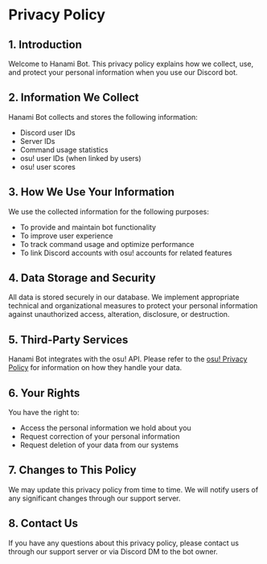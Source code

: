 # Privacy Policy

## 1. Introduction

Welcome to Hanami Bot. This privacy policy explains how we collect, use, and protect your personal information when you use our Discord bot.

## 2. Information We Collect

Hanami Bot collects and stores the following information:

- Discord user IDs
- Server IDs
- Command usage statistics
- osu! user IDs (when linked by users)
- osu! user scores

## 3. How We Use Your Information

We use the collected information for the following purposes:

- To provide and maintain bot functionality
- To improve user experience
- To track command usage and optimize performance
- To link Discord accounts with osu! accounts for related features

## 4. Data Storage and Security

All data is stored securely in our database. We implement appropriate technical and organizational measures to protect your personal information against unauthorized access, alteration, disclosure, or destruction.

## 5. Third-Party Services

Hanami Bot integrates with the osu! API. Please refer to the [osu! Privacy Policy](https://osu.ppy.sh/legal/en/Privacy) for information on how they handle your data.

## 6. Your Rights

You have the right to:

- Access the personal information we hold about you
- Request correction of your personal information
- Request deletion of your data from our systems

## 7. Changes to This Policy

We may update this privacy policy from time to time. We will notify users of any significant changes through our support server.

## 8. Contact Us

If you have any questions about this privacy policy, please contact us through our support server or via Discord DM to the bot owner.

